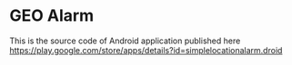 # GEO Alarm
This is the source code of Android application published here
https://play.google.com/store/apps/details?id=simplelocationalarm.droid
